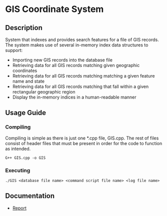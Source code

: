 # GIS Coordinate System
## Description  
System that indexes and provides search features for a file of GIS records.  
The system makes use of several in-memory index data structures to support:
- Importing new GIS records into the database file
- Retrieving data for all GIS records matching given geographic coordinates
- Retrieving data for all GIS records matching matching a given feature name and state
- Retrieving data for all GIS records matching that fall within a given rectangular geographic region
- Display the in-memory indices in a human-readable manner

## Usage Guide
### Compiling
Compiling is simple as there is just one *.cpp file, GIS.cpp. The rest of files consist of header files that must be present in order for the code to function as intended.
```
G++ GIS.cpp -o GIS
```
### Executing
```
./GIS <database file name> <command script file name> <log file name>
```
## Documentation
- [Report](https://docs.google.com/document/d/16or_QDB4okoWITpq7LFuJ33Y3Ta_ovBvKyHHJkZe41A/edit?usp=sharing)
